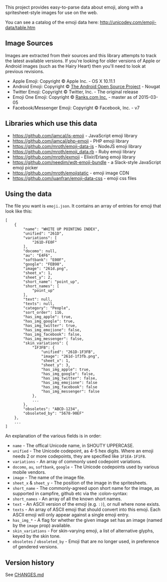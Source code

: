 This project provides easy-to-parse data about emoji, along with a spritesheet-style 
images for use on the web.

You can see a catalog of the emoji data here: http://unicodey.com/emoji-data/table.htm

## Image Sources

Images are extracted from their sources and this library attempts to track the latest
available versions. If you're looking for older versions of Apple or Android images
(such as the Hairy Heart) then you'll need to look at previous revisions.

* Apple Emoji: Copyright &copy; Apple Inc. - OS X 10.11.1
* Android Emoji: Copyright &copy; [The Android Open Source Project](https://s3-eu-west-1.amazonaws.com/tw-font/android/NOTICE) - Nougat
* Twitter Emoji: Copyright &copy; Twitter, Inc. - The original release
* Emoji One Emoji: Copyright &copy; [Ranks.com Inc.](http://www.emojione.com/developers) - master as of 2015-03-05
* Facebook/Messenger Emoji: Copyright &copy; Facebook, Inc. - v7

## Libraries which use this data

* https://github.com/iamcal/js-emoji - JavaScript emoji library
* https://github.com/iamcal/php-emoji - PHP emoji library
* https://github.com/mroth/emoji-data-js - NodeJS emoji library
* https://github.com/mroth/emoji_data.rb - Ruby emoji library
* https://github.com/mroth/exmoji - Elixir/Erlang emoji library
* https://github.com/needim/wdt-emoji-bundle - a Slack-style JavaScript emoji picker
* https://github.com/mroth/emojistatic - emoji image CDN
* https://github.com/juanfran/emoji-data-css - emoji css files

## Using the data

The file you want is `emoji.json`. It contains an array of entries for emoji that 
look like this:

	[
		{
			"name": "WHITE UP POINTING INDEX",
			"unified": "261D",
			"variations": [
				"261D-FE0F"
			],
			"docomo": null,
			"au": "E4F6",
			"softbank": "E00F",
			"google": "FEB98",
			"image": "261d.png",
			"sheet_x": 1,
			"sheet_y": 2,
			"short_name": "point_up",
			"short_names": [
				"point_up"
			],
			"text": null,
			"texts": null,
			"category": "People",
			"sort_order": 116,
			"has_img_apple": true,
			"has_img_google": true,
			"has_img_twitter": true,
			"has_img_emojione": false,
			"has_img_facebook": false,
			"has_img_messenger": false,
			"skin_variations": {
				"1F3FB": {
					"unified": "261D-1F3FB",
					"image": "261d-1f3fb.png",
					"sheet_x": 1,
					"sheet_y": 3,
					"has_img_apple": true,
					"has_img_google": false,
					"has_img_twitter": false,
					"has_img_emojione": false
					"has_img_facebook": false
					"has_img_messenger": false
				},
				...
			},
			"obsoletes": "ABCD-1234",
			"obsoleted_by": "5678-90EF"
		},
		...
	]

An explanation of the various fields is in order:

* `name` - The offical Unicode name, in SHOUTY UPPERCASE.
* `unified` - The Unicode codepoint, as 4-5 hex digits. Where an emoji
   needs 2 or more codepoints, they are specified like `1F1EA-1F1F8`.
* `variations` - An array of commonly used codepoint variations.
* `docomo`, `au`, `softbank`, `google` - The Unicode codepoints used
   by various mobile vendors.
* `image` - The name of the image file.
* `sheet_x` & `sheet_y` - The position of the image in the spritesheets.
* `short_name` - The commonly-agreed upon short name for the image, as
   supported in campfire, github etc via the :colon-syntax:
* `short_names` - An array of all the known short names.
* `text` - An ASCII version of the emoji (e.g. `:)`), or null where
   none exists.
* `texts` - An array of ASCII emoji that should convert into this emoji.
   Each ASCII emoji will only appear against a single emoji entry.
* `has_img_*` - A flag for whether the given image set has an image (named by the `image` prop) available.
* `skin_variations` - For skin-varying emoji, a list of alternative glyphs, keyed by the skin tone.
* `obsoletes` / `obsoleted_by` - Emoji that are no longer used, in preference of gendered versions.


## Version history

See [CHANGES.md](CHANGES.md)
